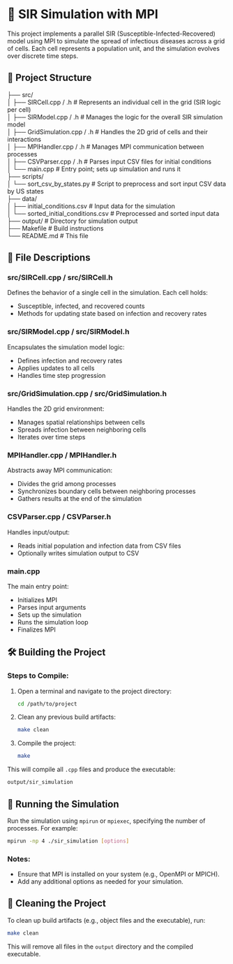 # 🦠 SIR Simulation with MPI
This project implements a parallel SIR (Susceptible-Infected-Recovered) model using MPI to simulate the spread of infectious diseases across a grid of cells. Each cell represents a population unit, and the simulation evolves over discrete time steps.

## 📁 Project Structure

├── src/  
│   ├── SIRCell.cpp / .h         # Represents an individual cell in the grid (SIR logic per cell)  
│   ├── SIRModel.cpp / .h        # Manages the logic for the overall SIR simulation model  
│   ├── GridSimulation.cpp / .h  # Handles the 2D grid of cells and their interactions  
│   ├── MPIHandler.cpp / .h      # Manages MPI communication between processes  
│   ├── CSVParser.cpp / .h       # Parses input CSV files for initial conditions  
│   └── main.cpp                 # Entry point; sets up simulation and runs it  
├── scripts/  
│   └── sort_csv_by_states.py    # Script to preprocess and sort input CSV data by US states  
├── data/  
│   ├── initial_conditions.csv   # Input data for the simulation  
│   └── sorted_initial_conditions.csv # Preprocessed and sorted input data  
├── output/                      # Directory for simulation output  
├── Makefile                     # Build instructions  
└── README.md                    # This file  

## 🧠 File Descriptions

### src/SIRCell.cpp / src/SIRCell.h
Defines the behavior of a single cell in the simulation. Each cell holds:
- Susceptible, infected, and recovered counts
- Methods for updating state based on infection and recovery rates

### src/SIRModel.cpp / src/SIRModel.h
Encapsulates the simulation model logic:
- Defines infection and recovery rates
- Applies updates to all cells
- Handles time step progression

### src/GridSimulation.cpp / src/GridSimulation.h
Handles the 2D grid environment:
- Manages spatial relationships between cells
- Spreads infection between neighboring cells
- Iterates over time steps

### MPIHandler.cpp / MPIHandler.h
Abstracts away MPI communication:
- Divides the grid among processes
- Synchronizes boundary cells between neighboring processes
- Gathers results at the end of the simulation

### CSVParser.cpp / CSVParser.h
Handles input/output:
- Reads initial population and infection data from CSV files
- Optionally writes simulation output to CSV

### main.cpp
The main entry point:
- Initializes MPI
- Parses input arguments
- Sets up the simulation
- Runs the simulation loop
- Finalizes MPI

## 🛠️ Building the Project

### Steps to Compile:
1. Open a terminal and navigate to the project directory:
   ```bash
   cd /path/to/project
   ```
2. Clean any previous build artifacts:
   ```bash
   make clean
   ```
3. Compile the project:
   ```bash
   make
   ```

This will compile all `.cpp` files and produce the executable:

```bash
output/sir_simulation
```

## 🚀 Running the Simulation

Run the simulation using `mpirun` or `mpiexec`, specifying the number of processes. For example:

```bash
mpirun -np 4 ./sir_simulation [options]
```

### Notes:
- Ensure that MPI is installed on your system (e.g., OpenMPI or MPICH).
- Add any additional options as needed for your simulation.

## 🧹 Cleaning the Project
To clean up build artifacts (e.g., object files and the executable), run:
```bash
make clean
```
This will remove all files in the `output` directory and the compiled executable.
